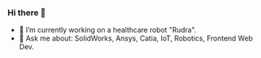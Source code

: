 ### Hi there 👋

<!--
**Srishti-1602/Srishti-1602** is a ✨ _special_ ✨ repository because its `README.md` (this file) appears on your GitHub profile.

Here are some ideas to get you started:

- 🔭 I’m currently working on a healthcare robot "Rudra"
- 🌱 I’m currently learning ...
- 👯 I’m looking to collaborate on ...
- 🤔 I’m looking for help with ...
- 💬 Ask me about: SolidWorks, Ansys, Catia, IoT, Robotics, Frontend Web Dev
- 📫 How to reach me: srishtia1613@gmail.com
- 😄 Pronouns: ...
- ⚡ Fun fact: ...
-->
- 🔭 I’m currently working on a healthcare robot "Rudra".
- 💬 Ask me about: SolidWorks, Ansys, Catia, IoT, Robotics, Frontend Web Dev.





